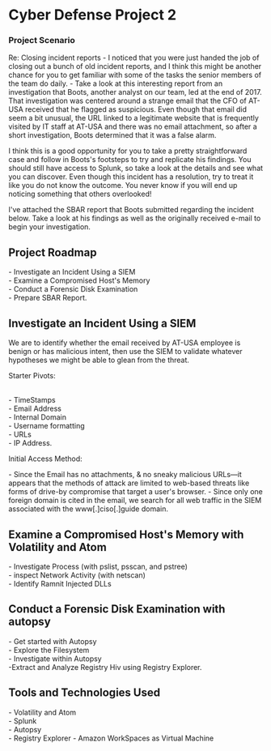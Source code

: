 
<h1>Cyber Defense Project 2</h1>


<h3>Project Scenario</h3>
Re: Closing incident reports
- I noticed that you were just handed the job of closing out a bunch of old incident reports, and I think this might be another chance for you to get familiar with some of the tasks the senior members of the team do daily.
- Take a look at this interesting report from an investigation that Boots, another analyst on our team, led at the end of 2017. That investigation was centered around a strange email that the CFO of AT-USA received that he flagged as suspicious. Even though that email did seem a bit unusual, the URL linked to a legitimate website that is frequently visited by IT staff at AT-USA and there was no email attachment, so after a short investigation, Boots determined that it was a false alarm.

I think this is a good opportunity for you to take a pretty straightforward case and follow in Boots's footsteps to try and replicate his findings. You should still have access to Splunk, so take a look at the details and see what you can discover. Even though this incident has a resolution, try to treat it like you do not know the outcome. You never know if you will end up noticing something that others overlooked!

I've attached the SBAR report that Boots submitted regarding the incident below. Take a look at his findings as well as the originally received e-mail to begin your investigation.

 



<h2>Project Roadmap</h2>
- Investigate an Incident Using a SIEM <br>
- Examine a Compromised Host's Memory <br>
- Conduct a Forensic Disk Examination <br>
- Prepare SBAR Report.

<h2>Investigate an Incident Using a SIEM</h2>
<p>We are to identify whether the  email received by AT-USA employee is benign or has malicious intent, then use the SIEM to validate whatever hypotheses we might be able to glean from the threat.</p>
<b></b><p>Starter Pivots: </p> <br>
- TimeStamps <br>
- Email Address <br>
- Internal Domain <br>
- Username formatting <br> 
- URLs <br>
- IP Address.
<p>Initial Access Method:</p>
- Since the Email has no attachments, & no sneaky malicious URLs—it appears that the methods of attack are limited to web-based threats like forms of drive-by compromise that target a user's browser.
- Since only one foreign domain is cited in the email, we search for all web traffic in the SIEM associated with the www[.]ciso[.]guide domain. 


<h2>Examine a Compromised Host's Memory with Volatility and Atom</h3>
- Investigate Process (with pslist, psscan, and pstree) <br>
- inspect Network Activity (with netscan) <br>
- Identify Ramnit Injected DLLs

<h2>Conduct a Forensic Disk Examination with autopsy</h2>
- Get started with Autopsy <br>
- Explore the Filesystem <br>
- Investigate within Autopsy <br>
-Extract and Analyze Registry Hiv using Registry Explorer.

<h2>Tools and Technologies Used</h2>
- Volatility and Atom <br>
- Splunk <br>
- Autopsy<br>
- Registry Explorer
- Amazon WorkSpaces as Virtual Machine 
